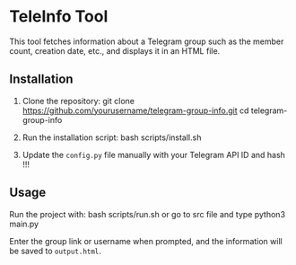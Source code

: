 # TeleInfo Tool

This tool fetches information about a Telegram group such as the member count, creation date, etc., and displays it in an HTML file.

## Installation

1. Clone the repository:
git clone https://github.com/yourusername/telegram-group-info.git
cd telegram-group-info

2. Run the installation script:
bash scripts/install.sh

3. Update the `config.py` file manually with your Telegram API ID and hash !!!

## Usage

Run the project with:
bash scripts/run.sh or go to src file and type python3 main.py

Enter the group link or username when prompted, and the information will be saved to `output.html`.
